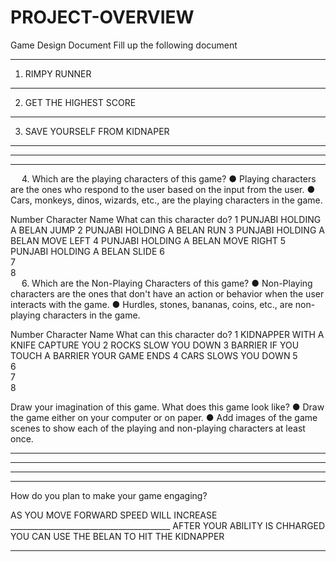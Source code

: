 # PROJECT-OVERVIEW
Game Design Document
Fill up the following document 

________________________________________


1.	RIMPY RUNNER

________________________________________


2.	GET THE HIGHEST SCORE

________________________________________


3.	SAVE YOURSELF FROM  KIDNAPER

________________________________________

________________________________________

________________________________________


 
4.	Which are the playing characters of this game? 
●	Playing characters are the ones who respond to the user based on the input from the user.
●	Cars, monkeys, dinos, wizards, etc., are the playing characters in the game.  

Number	Character Name	What can this character do?
1	PUNJABI HOLDING A BELAN 	JUMP
2	PUNJABI HOLDING A BELAN	RUN 
3	PUNJABI HOLDING A BELAN	MOVE LEFT 
4	PUNJABI HOLDING A BELAN	MOVE RIGHT 
5	PUNJABI HOLDING A BELAN	SLIDE
6		
7		
8		
 
6.	Which are the Non-Playing Characters of this game?
●	Non-Playing characters are the ones that don't have an action or behavior when the user interacts with the game.
●	Hurdles, stones, bananas, coins, etc., are non-playing characters in the game.   

Number	Character Name	What can this character do?
1	KIDNAPPER WITH A KNIFE	CAPTURE YOU
2	ROCKS	SLOW YOU DOWN
3	BARRIER 	IF YOU TOUCH A 
BARRIER YOUR GAME ENDS
4	CARS	SLOWS YOU DOWN 
5		
6		
7		
8		


Draw your imagination of this game. What does this game look like?
●	Draw the game either on your computer or on paper. 
●	Add images of the game scenes to show each of the playing and non-playing characters at least once.  

________________________________________
________________________________________
________________________________________
________________________________________

How do you plan to make your game engaging?

AS YOU MOVE FORWARD SPEED WILL INCREASE ________________________________________
AFTER YOUR ABILITY IS CHHARGED YOU CAN USE THE BELAN TO HIT THE KIDNAPPER 
________________________________________________________________________________

